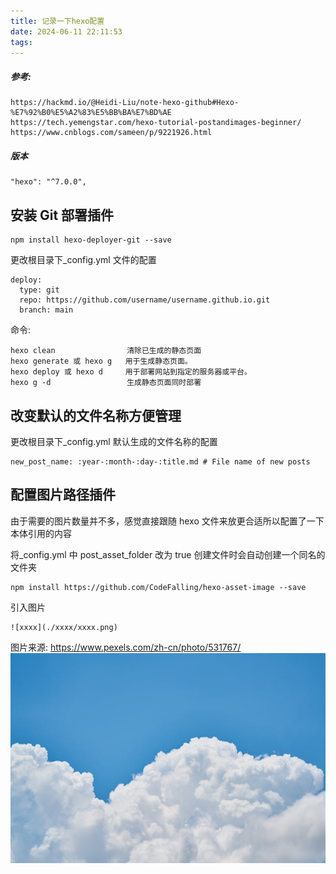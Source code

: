 ```yaml
---
title: 记录一下hexo配置
date: 2024-06-11 22:11:53
tags:
---
```


##### 参考:

```
https://hackmd.io/@Heidi-Liu/note-hexo-github#Hexo-%E7%92%B0%E5%A2%83%E5%BB%BA%E7%BD%AE
https://tech.yemengstar.com/hexo-tutorial-postandimages-beginner/
https://www.cnblogs.com/sameen/p/9221926.html
```

##### 版本

```
"hexo": "^7.0.0",
```

## 安装 Git 部署插件

```
npm install hexo-deployer-git --save
```

更改根目录下\_config.yml 文件的配置

```
deploy:
  type: git
  repo: https://github.com/username/username.github.io.git
  branch: main
```

命令:

```
hexo clean                清除已生成的静态页面
hexo generate 或 hexo g   用于生成静态页面。
hexo deploy 或 hexo d     用于部署网站到指定的服务器或平台。
hexo g -d                 生成静态页面同时部署
```

## 改变默认的文件名称方便管理

更改根目录下\_config.yml 默认生成的文件名称的配置

```
new_post_name: :year-:month-:day-:title.md # File name of new posts
```

## 配置图片路径插件

由于需要的图片数量并不多，感觉直接跟随 hexo 文件来放更合适所以配置了一下本体引用的内容

将\_config.yml 中 post_asset_folder 改为 true 创建文件时会自动创建一个同名的文件夹

```
npm install https://github.com/CodeFalling/hexo-asset-image --save
```

引入图片

```
![xxxx](./xxxx/xxxx.png)
```

图片来源:
https://www.pexels.com/zh-cn/photo/531767/
![测试图片](./2024-06-11-记录一下hexo配置/pexels-pixabay-531767.jpg)
